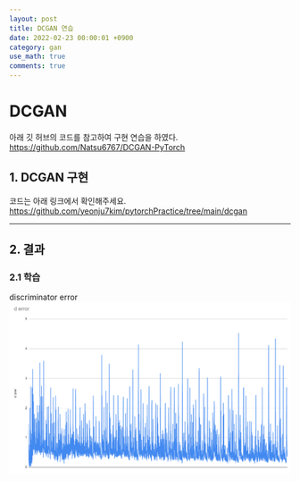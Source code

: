 ```yaml
---
layout: post
title: DCGAN 연습
date: 2022-02-23 00:00:01 +0900
category: gan
use_math: true
comments: true
---
```


# DCGAN

아래 깃 허브의 코드를 참고하여 구현 연습을 하였다. <br>
https://github.com/Natsu6767/DCGAN-PyTorch

## 1. DCGAN 구현

코드는 아래 링크에서 확인해주세요.
https://github.com/yeonju7kim/pytorchPractice/tree/main/dcgan

---
## 2. 결과

### 2.1 학습

discriminator error 
![alt text](/public/img/220223/discriminator_error.PNG)